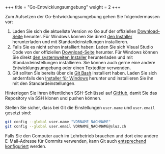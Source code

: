 +++
title = "Go-Entwicklungsumgebung"
weight = 2
+++

Zum Aufsetzen der Go-Entwicklungsumgebung gehen Sie folgendermassen vor:

1. Laden Sie sich die aktuellste Version vo Go auf der offiziellen
   [Download-Seite](https://go.dev/dl/) herunter. Für Windows können Sie direkt
   [den Installer](https://go.dev/dl/go1.23.3.windows-amd64.msi) herunterladen
   und mit Standardeinstellungen installieren.
2. Falls Sie es nicht schon installiert haben: Laden Sie sich Visual Studio Code
   von der offiziellen [Download-Seite](https://code.visualstudio.com/Download)
   herunter. Für Windows können Sie direkt [den systemweiten
   Installer](https://code.visualstudio.com/Download#) herunterladen und mit
   Standardeinstellungen installieren. Sie können auch gerne eine andere
   Entwicklungsumgebung oder einen Texteditor verwenden.
3. Git sollten Sie bereits über die [Git
   Bash](https://git-scm.com/downloads/win) installiert haben. Laden Sie sich
   andernfalls den [Installer für
   Windows](https://github.com/git-for-windows/git/releases/download/v2.47.0.windows.2/Git-2.47.0.2-64-bit.exe)
   herunter und installieren Sie ihn mit den Standardeinstellungen.

Hinterlegen Sie Ihren öffentlichen SSH-Schlüssel auf
[GitHub](https://github.com/settings/keys), damit Sie das Repository via SSH
klonen und pushen können.

Stellen Sie sicher, dass bei Git die Einstellungen `user.name` und `user.email`
gesetzt sind:

```bash
git config --global user.name "VORNAME NACHNAME"
git config --global user.email VORNAME_NACHNAME@sluz.ch
```

Falls Sie den Computer auch im Lehrbetrieb brauchen und dort eine andere
E-Mail-Adresse für Commits verwenden, kann Git auch [entsprechend
konfiguriert](https://www.paedubucher.ch/articles/git-with-multiple-email-addresses/)
werden.
